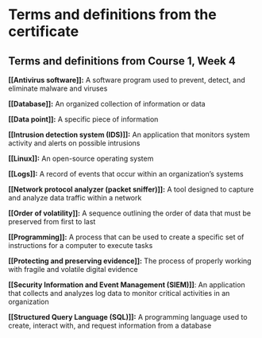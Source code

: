 # Terms and definitions from the certificate

## **Terms and definitions from Course 1, Week 4**

**[[Antivirus software]]:** A software program used to prevent, detect, and eliminate malware and viruses

**[[Database]]:** An organized collection of information or data

**[[Data point]]:** A specific piece of information

**[[Intrusion detection system (IDS)]]:** An application that monitors system activity and alerts on possible intrusions

**[[Linux]]:** An open-source operating system

**[[Logs]]:** A record of events that occur within an organization’s systems 

**[[Network protocol analyzer (packet sniffer)]]:** A tool designed to capture and analyze data traffic within a network

**[[Order of volatility]]:** A sequence outlining the order of data that must be preserved from first to last

**[[Programming]]:** A process that can be used to create a specific set of instructions for a computer to execute tasks

**[[Protecting and preserving evidence]]:** The process of properly working with fragile and volatile digital evidence

**[[Security Information and Event Management (SIEM)]]**: An application that collects and analyzes log data to monitor critical activities in an organization

**[[Structured Query Language (SQL)]]:** A programming language used to create, interact with, and request information from a database